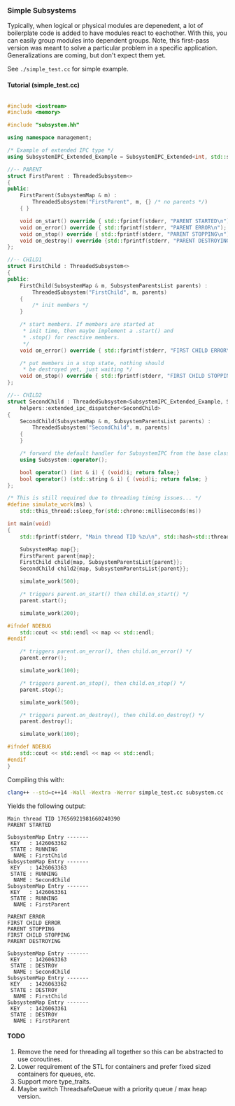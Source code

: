 ###  Simple Subsystems

Typically, when logical or physical modules are depenedent, a lot of boilerplate code is added to have modules react to eachother. With this, you can easily group modules into dependent groups. Note, this first-pass version was meant to solve a particular problem in a specific application. Generalizations are coming, but don't expect them yet.

See `./simple_test.cc` for  simple example.

#### Tutorial (simple_test.cc)

```c++

#include <iostream>
#include <memory>

#include "subsystem.hh"

using namespace management;

/* Example of extended IPC type */
using SubsystemIPC_Extended_Example = SubsystemIPC_Extended<int, std::string>;

//-- PARENT
struct FirstParent : ThreadedSubsystem<>
{
public:
    FirstParent(SubsystemMap & m) :
        ThreadedSubsystem("FirstParent", m, {} /* no parents */)
    { }

    void on_start() override { std::fprintf(stderr, "PARENT STARTED\n"); }
    void on_error() override { std::fprintf(stderr, "PARENT ERROR\n"); }
    void on_stop() override { std::fprintf(stderr, "PARENT STOPPING\n"); }
    void on_destroy() override {std::fprintf(stderr, "PARENT DESTROYING\n"); }
};

//-- CHILD1
struct FirstChild : ThreadedSubsystem<>
{
public:
    FirstChild(SubsystemMap & m, SubsystemParentsList parents) :
        ThreadedSubsystem("FirstChild", m, parents)
    {
        /* init members */
    }

    /* start members. If members are started at
     * init time, then maybe implement a .start() and
     * .stop() for reactive members.
     */
    void on_error() override { std::fprintf(stderr, "FIRST CHILD ERROR\n"); }

    /* put members in a stop state, nothing should
     * be destroyed yet, just waiting */
    void on_stop() override { std::fprintf(stderr, "FIRST CHILD STOPPING\n"); }
};

//-- CHILD2
struct SecondChild : ThreadedSubsystem<SubsystemIPC_Extended_Example, SecondChild>,
    helpers::extended_ipc_dispatcher<SecondChild>
{
    SecondChild(SubsystemMap & m, SubsystemParentsList parents) :
        ThreadedSubsystem("SecondChild", m, parents)
    {
    }

    /* forward the default handler for SubsystemIPC from the base class */
    using Subsystem::operator();

    bool operator() (int & i) { (void)i; return false;}
    bool operator() (std::string & i) { (void)i; return false; }
};

/* This is still required due to threading timing issues... */
#define simulate_work(ms) \
    std::this_thread::sleep_for(std::chrono::milliseconds(ms))

int main(void)
{
    std::fprintf(stderr, "Main thread TID %zu\n", std::hash<std::thread::id>()(std::this_thread::get_id()));

    SubsystemMap map{};
    FirstParent parent{map};
    FirstChild child{map, SubsystemParentsList{parent}};
    SecondChild child2{map, SubsystemParentsList{parent}};

    simulate_work(500);

    /* triggers parent.on_start() then child.on_start() */
    parent.start();

    simulate_work(200);

#ifndef NDEBUG
    std::cout << std::endl << map << std::endl;
#endif

    /* triggers parent.on_error(), then child.on_error() */
    parent.error();

    simulate_work(100);

    /* triggers parent.on_stop(), then child.on_stop() */
    parent.stop();

    simulate_work(500);

    /* triggers parent.on_destroy(), then child.on_destroy() */
    parent.destroy();

    simulate_work(100);

#ifndef NDEBUG
    std::cout << std::endl << map << std::endl;
#endif
}

```

Compiling this with:

```sh
clang++ --std=c++14 -Wall -Wextra -Werror simple_test.cc subsystem.cc -ggdb3 -I. -lpthread -o simple_test
```

Yields the following output:

```
Main thread TID 17656921981660240390
PARENT STARTED

SubsystemMap Entry -------
 KEY   : 1426063362
 STATE : RUNNING
  NAME : FirstChild
SubsystemMap Entry -------
 KEY   : 1426063363
 STATE : RUNNING
  NAME : SecondChild
SubsystemMap Entry -------
 KEY   : 1426063361
 STATE : RUNNING
  NAME : FirstParent

PARENT ERROR
FIRST CHILD ERROR
PARENT STOPPING
FIRST CHILD STOPPING
PARENT DESTROYING

SubsystemMap Entry -------
 KEY   : 1426063363
 STATE : DESTROY
  NAME : SecondChild
SubsystemMap Entry -------
 KEY   : 1426063362
 STATE : DESTROY
  NAME : FirstChild
SubsystemMap Entry -------
 KEY   : 1426063361
 STATE : DESTROY
  NAME : FirstParent

```


#### TODO

1. Remove the need for threading all together so this can be abstracted to use coroutines.
2. Lower requirement of the STL for containers and prefer fixed sized containers for queues, etc.
3. Support more type_traits.
4. Maybe switch ThreadsafeQueue with a priority queue / max heap version.
